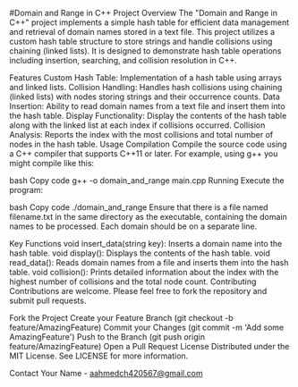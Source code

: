 #Domain and Range in C++
Project Overview
The "Domain and Range in C++" project implements a simple hash table for efficient data management and retrieval of domain names stored in a text file. This project utilizes a custom hash table structure to store strings and handle collisions using chaining (linked lists). It is designed to demonstrate hash table operations including insertion, searching, and collision resolution in C++.

Features
Custom Hash Table: Implementation of a hash table using arrays and linked lists.
Collision Handling: Handles hash collisions using chaining (linked lists) with nodes storing strings and their occurrence counts.
Data Insertion: Ability to read domain names from a text file and insert them into the hash table.
Display Functionality: Display the contents of the hash table along with the linked list at each index if collisions occurred.
Collision Analysis: Reports the index with the most collisions and total number of nodes in the hash table.
Usage
Compilation
Compile the source code using a C++ compiler that supports C++11 or later. For example, using g++ you might compile like this:

bash
Copy code
g++ -o domain_and_range main.cpp
Running
Execute the program:

bash
Copy code
./domain_and_range
Ensure that there is a file named filename.txt in the same directory as the executable, containing the domain names to be processed. Each domain should be on a separate line.

Key Functions
void insert_data(string key): Inserts a domain name into the hash table.
void display(): Displays the contents of the hash table.
void read_data(): Reads domain names from a file and inserts them into the hash table.
void collision(): Prints detailed information about the index with the highest number of collisions and the total node count.
Contributing
Contributions are welcome. Please feel free to fork the repository and submit pull requests.

Fork the Project
Create your Feature Branch (git checkout -b feature/AmazingFeature)
Commit your Changes (git commit -m 'Add some AmazingFeature')
Push to the Branch (git push origin feature/AmazingFeature)
Open a Pull Request
License
Distributed under the MIT License. See LICENSE for more information.

Contact
Your Name - aahmedch420567@gmail.com


